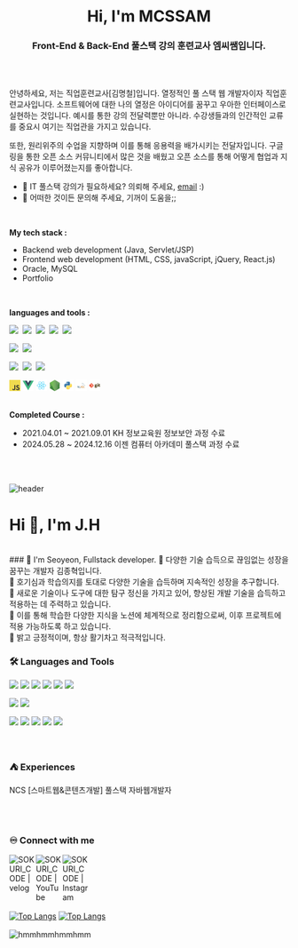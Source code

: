 <h1 align="center">Hi, I'm MCSSAM</h1>
<h3 align="center">
  Front-End & Back-End 풀스택 강의 훈련교사 엠씨쌤입니다.
</h3>
<br /><br />
<p>
안녕하세요, 저는 직업훈련교사[김명철]입니다. 열정적인 풀 스택 웹 개발자이자 직업훈련교사입니다. 소프트웨어에 대한 나의 열정은 아이디어를 꿈꾸고 우아한 인터페이스로 실현하는 것입니다. 예시를 통한  강의 전달력뿐만 아니라. 수강생들과의 인간적인 교류를 중요시 여기는 직업관을 가지고 있습니다.

또한, 원리위주의 수업을 지향하며 이를 통해 응용력을 배가시키는 전달자입니다. 구글링을 통한 오픈 소스 커뮤니티에서 많은 것을 배웠고 오픈 소스를 통해 어떻게 협업과 지식 공유가 이루어졌는지를 좋아합니다.
</p>
  
- 💼 IT 풀스택 강의가 필요하세요? 의뢰해 주세요, [email](mailto:indopop@naver.com) :)
- 💬 어떠한 것이든 문의해 주세요, 기꺼이 도움을;;
<br>

**My tech stack :**  
- Backend web development (Java, Servlet/JSP)
- Frontend web development (HTML, CSS, javaScript, jQuery, React.js)
- Oracle, MySQL
- Portfolio
<br>


**languages and tools :**
<!-- 뱃지 사용방법 -->
  <!-- 뱃지 아이콘 사이트 -->
  <!--   <img src="https://img.shields.io/badge/{내용}-{배경 색깔}?style={스타일}&logo={로고이름}&logoColor={로고 색깔}"/> -->
  
<p><img src="https://img.shields.io/badge/HTML5-E34F26?style=flat&logo=html5&logoColor=white"/>&nbsp;&nbsp;<img src="https://img.shields.io/badge/CSS3-1572B6?style=flat&logo=css3&logoColor=white"/>&nbsp;&nbsp;<img src="https://img.shields.io/badge/JavaScript-gray?style=flat&logo=JavaScript&logoColor=F7DF1E"/>&nbsp;&nbsp;<img src="https://img.shields.io/badge/jQuery-0769AD?style=flat&logo=jQuery&logoColor=339933"/>&nbsp;&nbsp;<img src="https://img.shields.io/badge/React-white?style=flat&logo=React&logoColor=61DAFB"/></p>

<p><img src="https://img.shields.io/badge/Oracle-F80000?style=flat&logo=Oracle&logoColor=4479A1"/>&nbsp;&nbsp;<img src="https://img.shields.io/badge/JAVA-8F0000?style=flat&logo&logoColor=4479A1"/></p>

<p><img src="https://img.shields.io/badge/Notion-ffffff?style=flat&logo=Notion&logoColor=black"/>&nbsp;&nbsp;<img src="https://img.shields.io/badge/GitHub-gray?style=flat&logo=GitHub&logoColor=black"/>&nbsp;&nbsp;<img src="https://img.shields.io/badge/Git-blue?style=flat&logo=Git&logoColor=F05032"/>&nbsp;&nbsp;</p>
<code><img height="20" src="https://raw.githubusercontent.com/github/explore/80688e429a7d4ef2fca1e82350fe8e3517d3494d/topics/javascript/javascript.png"></code>
<code><img height="20" src="https://raw.githubusercontent.com/github/explore/80688e429a7d4ef2fca1e82350fe8e3517d3494d/topics/vue/vue.png"></code>
<code><img height="20" src="https://raw.githubusercontent.com/github/explore/80688e429a7d4ef2fca1e82350fe8e3517d3494d/topics/react/react.png"></code>
<code><img height="20" src="https://raw.githubusercontent.com/github/explore/80688e429a7d4ef2fca1e82350fe8e3517d3494d/topics/nodejs/nodejs.png"></code>
<code><img height="20" src="https://raw.githubusercontent.com/github/explore/80688e429a7d4ef2fca1e82350fe8e3517d3494d/topics/python/python.png"></code>
<code><img height="20" src="https://raw.githubusercontent.com/github/explore/80688e429a7d4ef2fca1e82350fe8e3517d3494d/topics/mysql/mysql.png"></code>
<code><img height="20" src="https://raw.githubusercontent.com/github/explore/80688e429a7d4ef2fca1e82350fe8e3517d3494d/topics/git/git.png"></code>
<br>
<br>

**Completed Course :** 

- 2021.04.01 ~ 2021.09.01 KH 정보교육원 정보보안 과정 수료
- 2024.05.28 ~ 2024.12.16 이젠 컴퓨터 아카데미 풀스택 과정 수료
<br /><br />


<br />

![header](https://capsule-render.vercel.app/api?type=waving&color=0:ca848a,100:ffbe98&height=250&section=header&text=Welcome!😊&desc=This%20is%20Git&fontSize=60&animation=fadeIn&fontColor=fff)
<!-- ![header](https://capsule-render.vercel.app/api?type=waving&color=0:ca848a,100:ffbe98&height=250&section=header&text=Hi%20i'm%20JongHyuk😊&desc=Welcome!%20My%20Git.&fontSize=60&animation=fadeIn&fontColor=fff) -->




<h1>Hi 👋, I'm J.H</h1>
<br>
### 🙋 I'm Seoyeon, Fullstack developer. 
🔅 다양한 기술 습득으로 끊임없는 성장을 꿈꾸는 개발자 김종혁입니다. <br>
🔅 호기심과 학습의지를 토대로 다양한 기술을 습득하며 지속적인 성장을 추구합니다.  <br>
🔅 새로운 기술이나 도구에 대한 탐구 정신을 가지고 있어, 향상된 개발 기술을 습득하고 적용하는 데 주력하고 있습니다. <br>
🔅 이를 통해 학습한 다양한 지식을 노션에 체계적으로 정리함으로써, 이후 프로젝트에 적용 가능하도록 하고 있습니다. <br>
🔅 밝고 긍정적이며, 항상 활기차고 적극적입니다.

<br>

### 🛠 Languages and Tools
<p>
  <img src="https://img.shields.io/badge/HTML5-E34F26?style=flat-square&logo=html5&logoColor=fff"/>
  <img src="https://img.shields.io/badge/CSS3-1572B6?style=flat-square&logo=css3&logoColor=fff"/> 
  <img src="https://img.shields.io/badge/JavaScript-F7DF1E?style=flat-square&logo=JavaScript&logoColor=fff"/> 
  <img src="https://img.shields.io/badge/jQuery-0769AD?style=flat-square&logo=jQuery&logoColor=fff"/> 
  <img src="https://img.shields.io/badge/React-61DAFB?style=flat-square&logo=React&logoColor=fff"/>
  <img src="https://img.shields.io/badge/Spring-6DB33F?style=flat-square&logo=spring&logoColor=fff"/>
</p>
<p>
  <img src="https://img.shields.io/badge/Oracle-F80000?style=flat-square&logo=Oracle&logoColor=4479A1"/> 
  <img src="https://img.shields.io/badge/JAVA-8F0000?style=flat-square&logo=Java&logoColor=4479A1"/>
</p>
<p>
  <img src="https://img.shields.io/badge/Notion-ffffff?style=flat-square&logo=Notion&logoColor=black"/> 
  <img src="https://img.shields.io/badge/GitHub-gray?style=flat-square&logo=GitHub&logoColor=black"/> 
  <img src="https://img.shields.io/badge/Git-blue?style=flat-square&logo=Git&logoColor=F05032"/> 
  <img src="https://img.shields.io/badge/Visual Studio Code-007ACC?style=flat-square&logo=visualstudiocode&logoColor=#007ACC"/> 
  <img src="https://img.shields.io/badge/Eclipse IDE-2C2255?style=flat-square&logo=eclipseide&logoColor=#fff"/> 
</p>

<br>

### ⛺ Experiences
<p>NCS [스마트웹&콘텐츠개발] 풀스택 자바웹개발자</p>

<br>
    
<br>

### ♾️ Connect with me

[<img align="left" alt="SOKURI_CODE | velog" width="48px" src="https://img.icons8.com/color/48/000000/blog.png" />][website]
[<img align="left" alt="SOKURI_CODE | YouTube" width="48px" src="https://img.icons8.com/color/48/000000/youtube-play.png" />][youtube]
[<img align="left" alt="SOKURI_CODE | Instagram" width="48px" src="https://img.icons8.com/color/48/000000/instagram-new--v2.png" />][instagram]

[website]: #
[youtube]: #
[instagram]: #

<br><br><br><br><br><br>
[![Top Langs](https://github-readme-stats.vercel.app/api/top-langs/?username=hmmhmmhmmhmm&layout=donut)](https://github.com/hmmhmmhmmhmm/github-readme-stats)
[![Top Langs](https://github-readme-stats.vercel.app/api/top-langs/?username=anuraghazra&layout=donut)](https://github.com/anuraghazra/github-readme-stats)


<img align="center" src="https://github-readme-stats.vercel.app/api?username=hmmhmmhmmhmm&show_icons=true&locale=en" alt="hmmhmmhmmhmm" />

<!--
**hmmhmmhmmhmm/hmmhmmhmmhmm** is a ✨ _special_ ✨ repository because its `README.md` (this file) appears on your GitHub profile.

Here are some ideas to get you started:

- 🔭 I’m currently working on ...
- 🌱 I’m currently learning ...
- 👯 I’m looking to collaborate on ...
- 🤔 I’m looking for help with ...
- 💬 Ask me about ...
- 📫 How to reach me: ...
- 😄 Pronouns: ...
- ⚡ Fun fact: ...
-->
